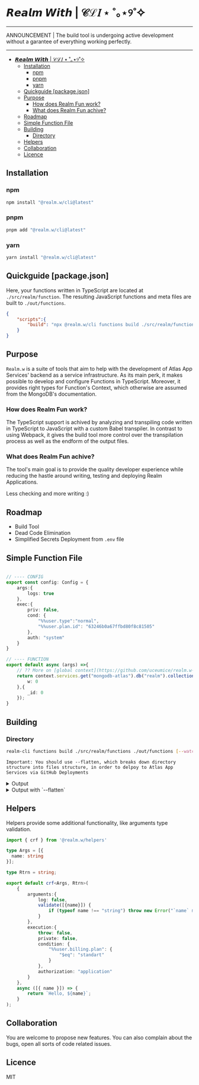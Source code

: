 # 𝙍𝙚𝙖𝙡𝙢 𝙒𝙞𝙩𝙝 | 𝒞ℒ𝐼 ⋆ ˚｡⋆୨˚✧

----------
ANNOUNCEMENT | The build tool is undergoing active development without a garantee of everything working perfectly.

----------

- [𝙍𝙚𝙖𝙡𝙢 𝙒𝙞𝙩𝙝 | 𝒞ℒ𝐼 ⋆ ˚｡⋆୨˚✧](#𝙍𝙚𝙖𝙡𝙢-𝙒𝙞𝙩𝙝--𝒞ℒ𝐼--୨)
  - [Installation](#installation)
    - [npm](#npm)
    - [pnpm](#pnpm)
    - [yarn](#yarn)
  - [Quickguide \[package.json\]](#quickguide-packagejson)
  - [Purpose](#purpose)
    - [How does Realm Fun work?](#how-does-realm-fun-work)
    - [What does Realm Fun achive?](#what-does-realm-fun-achive)
  - [Roadmap](#roadmap)
  - [Simple Function File](#simple-function-file)
  - [Building](#building)
    - [Directory](#directory)
  - [Helpers](#helpers)
  - [Collaboration](#collaboration)
  - [Licence](#licence)

## Installation

### npm

```bash
npm install "@realm.w/cli@latest"
```

### pnpm

```bash
pnpm add "@realm.w/cli@latest"
```

### yarn

```bash
yarn install "@realm.w/cli@latest"
```

## Quickguide [package.json]

Here, your functions written in TypeScript are located at `./src/realm/function`. The resulting JavaScript functions and meta files are built to `./out/functions`.

```json
{
    "scripts":{
        "build": "npx @realm.w/cli functions build ./src/realm/functions ./out/functions [--watch] [--flatten]"
    }
}
```

## Purpose

`Realm.w` is a suite of tools that aim to help with the development of Atlas App Services' backend as a service infrastructure. As its main perk, it makes possible to develop and configure Functions in TypeScript. Moreover, it provides right types for Function's Context, which otherwise are assumed from the MongoDB's documentation.

### How does Realm Fun work?

The TypeScript support is achived by analyzing and transpiling code written in TypeScript to JavaScript with a custom Babel transpiler. In contrast to using Webpack, it gives the build tool more control over the transpilation process as well as the endform of the output files.

### What does Realm Fun achive?

The tool's main goal is to provide the quality developer experience while reducing the hastle around writing, testing and deploying Realm Applications.

Less checking and more writing :)

## Roadmap

- Build Tool
- Dead Code Elimination
- Simplified Secrets Deployment from `.env` file

## Simple Function File

```ts

// ---- CONFIG
export const config: Config = {
    args:{
        logs: true
    },
    exec:{
        priv: false,
        cond: {
            "%%user.type":"normal",
            "%%user.plan.id": "63246b0a67ffbd80f8c81505"
        },
        auth: "system"  
    }
}

// ---- FUNCTION
export default async (args) =>{
    // ?? More on [global context](https://github.com/uceumice/realm.w-types);
    return context.services.get("mongodb-atlas").db("realm").collection("w").find({
        w: 0
    },{
        _id: 0
    });
}
```

## Building

### Directory

```bash
realm-cli functions build ./src/realm/functions ./out/functions [--watch] [--flatten]
```

`Important: You should use --flatten, which breaks down directory structure into files structure, in order to delpoy to Atlas App Services via GitHub Deployments`

<details>
    <summary>
    Output
    </summary>
    <pre>
    .
    └── out/
        └─ functions/
           ├── config.json
           ├── package.json
           └── function
               ├── function_1.js
               ├── function_2.js
               └── [...].js

  </pre>
</details>

<details>
    <summary>
    Output with `--flatten`
    </summary>
    <pre>
    .
    └── out/
        └─ functions/
           ├── config.json
           ├── package.json
           ├── function_1.js
           ├── function_2.js
           └── [...].js

  </pre>
</details>

## Helpers

Helpers provide some additional functionality, like arguments type validation.

```ts
import { crf } from '@realm.w/helpers'

type Args = [{
  name: string
}];

type Rtrn = string;

export default crf<Args, Rtrn>(
    {
        arguments:{
            log: false,
            validate([{name}]) {
                if (typeof name !== "string") throw new Error("`name` must be a string");
            }
        },
        execution:{
            throw: false,
            private: false,
            condition: {
                "%%user.billing.plan": {
                    "$eq": "standart"
                }
            },
            authorization: "application"
        }
    },
    async ([{ name }]) => { 
        return `Hello, ${name}`;
    }
);

```

## Collaboration

You are welcome to propose new features. You can also complain about the bugs, open all sorts of code related issues.

## Licence

MIT
